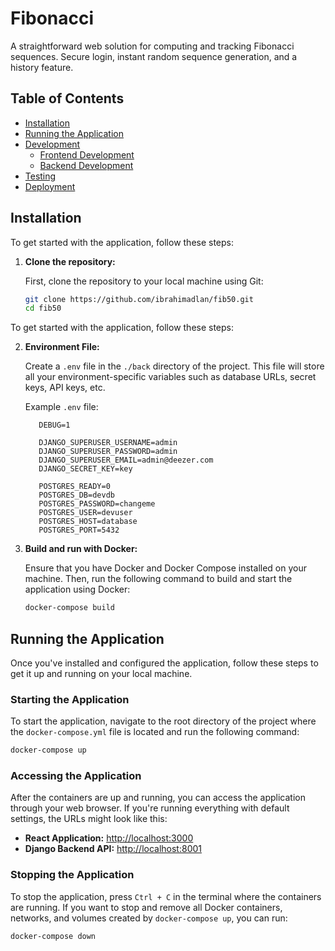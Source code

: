 # Fibonacci
A straightforward web solution for computing and tracking Fibonacci sequences. Secure login, instant random sequence generation, and a history feature.

## Table of Contents

- [Installation](#installation)
- [Running the Application](#running-the-application)
- [Development](#development)
  - [Frontend Development](#frontend-development)
  - [Backend Development](#backend-development)
- [Testing](#testing)
- [Deployment](#deployment)

## Installation

To get started with the application, follow these steps:

1. **Clone the repository:**
   
   First, clone the repository to your local machine using Git:

   ```bash
   git clone https://github.com/ibrahimadlan/fib50.git
   cd fib50

To get started with the application, follow these steps:

2. **Environment File:**
   
   Create a `.env` file in the `./back` directory of the project. This file will store all your environment-specific variables such as database URLs, secret keys, API keys, etc.

   Example `.env` file:

   ```plaintext
      DEBUG=1
  
      DJANGO_SUPERUSER_USERNAME=admin
      DJANGO_SUPERUSER_PASSWORD=admin
      DJANGO_SUPERUSER_EMAIL=admin@deezer.com
      DJANGO_SECRET_KEY=key
      
      POSTGRES_READY=0
      POSTGRES_DB=devdb
      POSTGRES_PASSWORD=changeme
      POSTGRES_USER=devuser
      POSTGRES_HOST=database
      POSTGRES_PORT=5432
   ```

3. **Build and run with Docker:**
   
   Ensure that you have Docker and Docker Compose installed on your machine. Then, run the following command to build and start the application using Docker:

   ```bash
   docker-compose build
    ```
   
## Running the Application
Once you've installed and configured the application, follow these steps to get it up and running on your local machine.

### Starting the Application

To start the application, navigate to the root directory of the project where the `docker-compose.yml` file is located and run the following command:

```bash
docker-compose up
```

### Accessing the Application

After the containers are up and running, you can access the application through your web browser. If you're running everything with default settings, the URLs might look like this:

- **React Application:** [http://localhost:3000](http://localhost:3000)
- **Django Backend API:** [http://localhost:8001](http://localhost:8001)

### Stopping the Application

To stop the application, press `Ctrl + C` in the terminal where the containers are running. If you want to stop and remove all Docker containers, networks, and volumes created by `docker-compose up`, you can run:

```bash
docker-compose down
```
